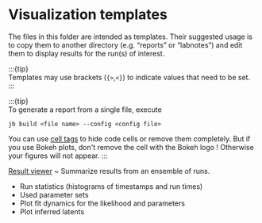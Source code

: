 # Visualization templates

The files in this folder are intended as templates. Their suggested usage is to copy them to another directory (e.g. “reports” or “labnotes”) and edit them to display results for the run(s) of interest.

:::{tip}  
Templates may use brackets (`{>`,`<}`) to indicate values that need to be set.  
:::

:::{tip}  
To generate a report from a single file, execute

    jb build <file name> --config <config file>

You can use [cell tags](https://jupyterbook.org/interactive/hiding.html) to hide code cells or remove them completely.
But if you use Bokeh plots, don't remove the cell with the Bokeh logo ! Otherwise your figures will not appear.
:::

[Result viewer](./Result%20viewer)
~ Summarize results from an ensemble of runs.
  - Run statistics (histograms of timestamps and run times)
  - Used parameter sets
  - Plot fit dynamics for the likelihood and parameters
  - Plot inferred latents
